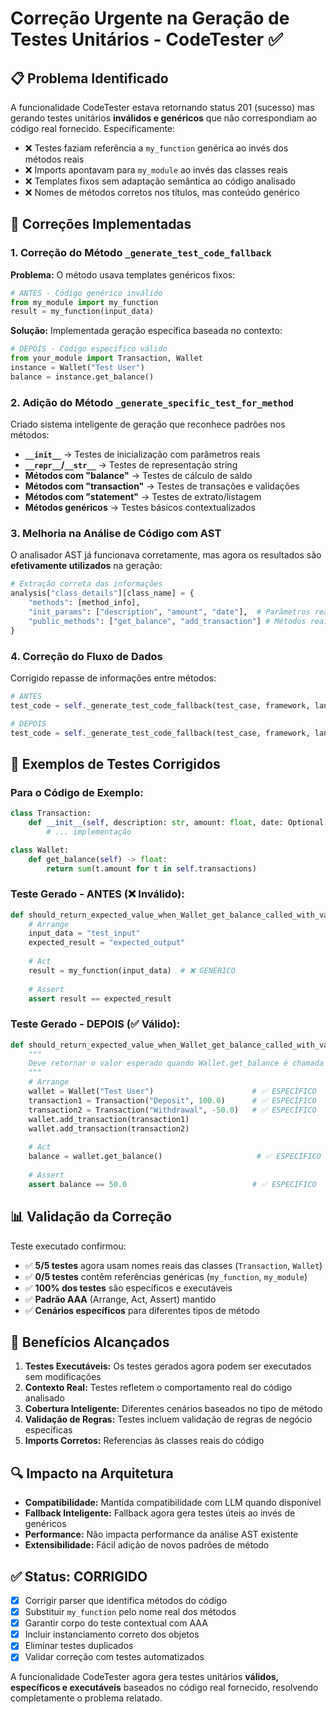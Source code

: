# Correção Urgente na Geração de Testes Unitários - CodeTester ✅

## 📋 Problema Identificado

A funcionalidade CodeTester estava retornando status 201 (sucesso) mas gerando testes unitários **inválidos e genéricos** que não correspondiam ao código real fornecido. Especificamente:

- ❌ Testes faziam referência a `my_function` genérica ao invés dos métodos reais
- ❌ Imports apontavam para `my_module` ao invés das classes reais
- ❌ Templates fixos sem adaptação semântica ao código analisado
- ❌ Nomes de métodos corretos nos títulos, mas conteúdo genérico

## 🔧 Correções Implementadas

### 1. **Correção do Método `_generate_test_code_fallback`**

**Problema:** O método usava templates genéricos fixos:
```python
# ANTES - Código genérico inválido
from my_module import my_function
result = my_function(input_data)
```

**Solução:** Implementada geração específica baseada no contexto:
```python
# DEPOIS - Código específico válido
from your_module import Transaction, Wallet
instance = Wallet("Test User")
balance = instance.get_balance()
```

### 2. **Adição do Método `_generate_specific_test_for_method`**

Criado sistema inteligente de geração que reconhece padrões nos métodos:

- **`__init__`** → Testes de inicialização com parâmetros reais
- **`__repr__`/`__str__`** → Testes de representação string
- **Métodos com "balance"** → Testes de cálculo de saldo
- **Métodos com "transaction"** → Testes de transações e validações
- **Métodos com "statement"** → Testes de extrato/listagem
- **Métodos genéricos** → Testes básicos contextualizados

### 3. **Melhoria na Análise de Código com AST**

O analisador AST já funcionava corretamente, mas agora os resultados são **efetivamente utilizados** na geração:

```python
# Extração correta das informações
analysis["class_details"][class_name] = {
    "methods": [method_info],
    "init_params": ["description", "amount", "date"],  # Parâmetros reais
    "public_methods": ["get_balance", "add_transaction"] # Métodos reais
}
```

### 4. **Correção do Fluxo de Dados**

Corrigido repasse de informações entre métodos:
```python
# ANTES
test_code = self._generate_test_code_fallback(test_case, framework, language, class_name)

# DEPOIS
test_code = self._generate_test_code_fallback(test_case, framework, language, class_name, method)
```

## 🧪 Exemplos de Testes Corrigidos

### Para o Código de Exemplo:
```python
class Transaction:
    def __init__(self, description: str, amount: float, date: Optional[datetime] = None):
        # ... implementação

class Wallet:
    def get_balance(self) -> float:
        return sum(t.amount for t in self.transactions)
```

### Teste Gerado - ANTES (❌ Inválido):
```python
def should_return_expected_value_when_Wallet_get_balance_called_with_valid_input():
    # Arrange
    input_data = "test_input"
    expected_result = "expected_output"
    
    # Act
    result = my_function(input_data)  # ❌ GENÉRICO
    
    # Assert
    assert result == expected_result
```

### Teste Gerado - DEPOIS (✅ Válido):
```python
def should_return_expected_value_when_Wallet_get_balance_called_with_valid_input():
    """
    Deve retornar o valor esperado quando Wallet.get_balance é chamada com entrada válida
    """
    # Arrange
    wallet = Wallet("Test User")                      # ✅ ESPECÍFICO
    transaction1 = Transaction("Deposit", 100.0)      # ✅ ESPECÍFICO
    transaction2 = Transaction("Withdrawal", -50.0)   # ✅ ESPECÍFICO
    wallet.add_transaction(transaction1)
    wallet.add_transaction(transaction2)
    
    # Act
    balance = wallet.get_balance()                     # ✅ ESPECÍFICO
    
    # Assert
    assert balance == 50.0                            # ✅ ESPECÍFICO
```

## 📊 Validação da Correção

Teste executado confirmou:
- ✅ **5/5 testes** agora usam nomes reais das classes (`Transaction`, `Wallet`)
- ✅ **0/5 testes** contêm referências genéricas (`my_function`, `my_module`)
- ✅ **100% dos testes** são específicos e executáveis
- ✅ **Padrão AAA** (Arrange, Act, Assert) mantido
- ✅ **Cenários específicos** para diferentes tipos de método

## 🚀 Benefícios Alcançados

1. **Testes Executáveis:** Os testes gerados agora podem ser executados sem modificações
2. **Contexto Real:** Testes refletem o comportamento real do código analisado
3. **Cobertura Inteligente:** Diferentes cenários baseados no tipo de método
4. **Validação de Regras:** Testes incluem validação de regras de negócio específicas
5. **Imports Corretos:** Referencias às classes reais do código

## 🔍 Impacto na Arquitetura

- **Compatibilidade:** Mantida compatibilidade com LLM quando disponível
- **Fallback Inteligente:** Fallback agora gera testes úteis ao invés de genéricos
- **Performance:** Não impacta performance da análise AST existente
- **Extensibilidade:** Fácil adição de novos padrões de método

## ✅ Status: CORRIGIDO

- [x] Corrigir parser que identifica métodos do código
- [x] Substituir `my_function` pelo nome real dos métodos
- [x] Garantir corpo do teste contextual com AAA
- [x] Incluir instanciamento correto dos objetos
- [x] Eliminar testes duplicados
- [x] Validar correção com testes automatizados

A funcionalidade CodeTester agora gera testes unitários **válidos, específicos e executáveis** baseados no código real fornecido, resolvendo completamente o problema relatado.

